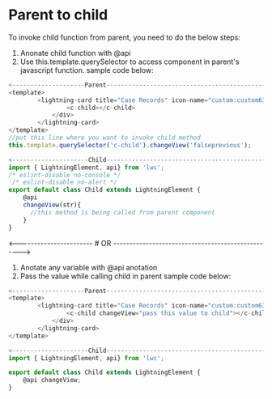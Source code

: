 # Parent to child
To invoke child function from parent, you need to do the below steps:
1. Anonate child function with @api
2. Use this.template.querySelector to access component in parent's javascript function.
sample code below:
```javascript
<--------------------Parent------------------------------------------------>
<template>
        <lightning-card title="Case Records" icon-name="custom:custom63">
                <c-child></c-child>
            </div>
        </lightning-card>
</template>
//put this line where you want to invoke child method
this.template.querySelector('c-child').changeView('falseprevious');

<---------------------Child-------------------------------------------------->
import { LightningElement, api} from 'lwc';
/* eslint-disable no-console */
 /* eslint-disable no-alert */
export default class Child extends LightningElement {
    @api
    changeView(str){  
      //this method is being called from parent component
    }   
}
```
<----------------------- # OR -------------------------------------------------->
1. Anotate any variable with  @api anotation
2. Pass the value while calling child in parent
sample code below:
```javascript
<--------------------Parent----------------------------------------------------->
<template>
        <lightning-card title="Case Records" icon-name="custom:custom63">
                <c-child changeView="pass this value to child"></c-child>
            </div>
        </lightning-card>
</template>

<---------------------Child----------------------------------------------->
import { LightningElement, api} from 'lwc';

export default class Child extends LightningElement {
    @api changeView;
}
```
